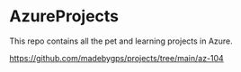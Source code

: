 # AzureProjects
This repo contains all the pet and learning projects in Azure.


https://github.com/madebygps/projects/tree/main/az-104
